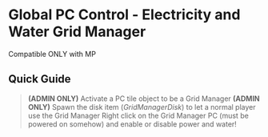 # Global PC Control - Electricity and Water Grid Manager

Compatible ONLY with MP
## Quick Guide
> **(ADMIN ONLY)** Activate a PC tile object to be a Grid Manager
> **(ADMIN ONLY)** Spawn the disk item (*GridManagerDisk*) to let a normal player use the Grid Manager
> Right click on the Grid Manager PC (must be powered on somehow) and enable or disable power and water!
